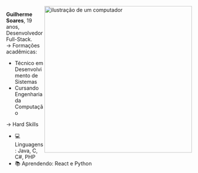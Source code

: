 <img src="https://raw.githubusercontent.com/MicaelliMedeiros/micaellimedeiros/master/image/computer-illustration.png" alt="ilustração de um computador" min-width="400px" max-width="400px" width="400px" align="right">

<p align="left"> 
  <strong>Guilherme Soares</strong>, 19 anos, Desenvolvedor Full-Stack.<br>
  → Formações acadêmicas:<br>
  <ul>
    <li>Técnico em Desenvolvimento de Sistemas</li>
    <li>Cursando Engenharia da Computação</li>
  </ul>
</p>

<p align="left">
→ Hard Skills<br>
  <ul>
    <li>💻 Linguagens: Java, C, C#, PHP</li>
    <li>📚 Aprendendo: React e Python</li>
  </ul>
</p>
